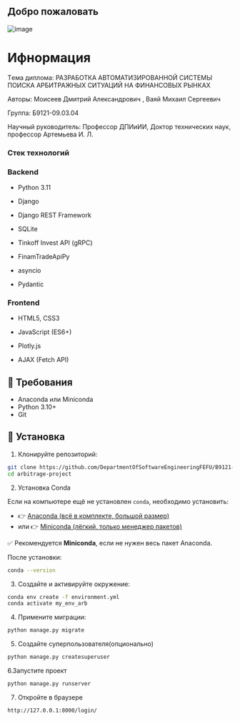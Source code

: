 ## Добро пожаловать
![image](https://github.com/user-attachments/assets/95a54fb7-343c-406c-b288-662c90e76f3c)

# Ифнормация
Tема диплома: РАЗРАБОТКА АВТОМАТИЗИРОВАННОЙ СИСТЕМЫ ПОИСКА АРБИТРАЖНЫХ СИТУАЦИЙ НА ФИНАНСОВЫХ РЫНКАХ

Авторы: Моисеев Дмитрий Александрович , Ваяй Михаил Сергеевич 

Группа: Б9121-09.03.04

Научный руководитель: Профессор ДПИиИИ, Доктор технических наук, профессор Артемьева И. Л.

### Стек технологий
### Backend
- Python 3.11 

- Django 

- Django REST Framework 

- SQLite 

- Tinkoff Invest API (gRPC) 

- FinamTradeApiPy 

- asyncio 

- Pydantic 

### Frontend
- HTML5, CSS3 

- JavaScript (ES6+) 

- Plotly.js 

- AJAX (Fetch API) 


## 🔧 Требования

- Anaconda или Miniconda
- Python 3.10+
- Git
## 🚀 Установка

1. Клонируйте репозиторий:

```bash
git clone https://github.com/DepartmentOfSoftwareEngineeringFEFU/B9121-09.03.4-Moiseev-Vayay.git
cd arbitrage-project
```

 2. Установка Conda

Если на компьютере ещё не установлен `conda`, необходимо установить:

- 👉 [Anaconda (всё в комплекте, большой размер)](https://www.anaconda.com/products/distribution#download-section)
- или 👉 [Miniconda (лёгкий, только менеджер пакетов)](https://docs.conda.io/en/latest/miniconda.html)

✅ Рекомендуется **Miniconda**, если не нужен весь пакет Anaconda.

После установки:
```bash
conda --version
```


3. Создайте и активируйте окружение:
```bash
conda env create -f environment.yml
conda activate my_env_arb
```
4.  Примените миграции:
```bash
python manage.py migrate
```
5. Создайте суперпользователя(опционально)
```bash
python manage.py createsuperuser
```
6.Запустите проект
```bash
python manage.py runserver
```
7. Откройте в браузере
```bash
http://127.0.0.1:8000/login/
```


